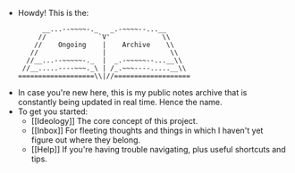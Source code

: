 - Howdy! This is the:
  ```
        __...--~~~~-._   _.-~~~~--...__
       //             `V'             \\ 
      //    Ongoing    |    Archive    \\
     //                |                \\  
    //__...--~~~~~-._  |  _.-~~~~~--...__\\ 
   //__.....----~~~._\ | /_.~~~----.....__\\
  ===================\\|//===================
  ```
- In case you're new here, this is my public notes archive that is constantly being updated in real time. Hence the name.
- To get you started:
	- [[Ideology]]
	  The core concept of this project.
	- [[Inbox]]
	  For fleeting thoughts and things in which I haven't yet figure out where they belong.
	- [[Help]]
	  If you're having trouble navigating, plus useful shortcuts and tips.